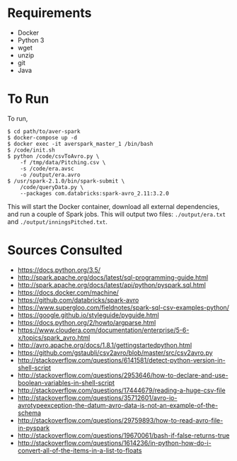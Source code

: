 Requirements
============

  - Docker
  - Python 3
  - wget
  - unzip
  - git
  - Java

To Run
=====

To run,
```
$ cd path/to/aver-spark
$ docker-compose up -d
$ docker exec -it averspark_master_1 /bin/bash
$ /code/init.sh
$ python /code/csvToAvro.py \
    -f /tmp/data/Pitching.csv \
    -s /code/era.avsc
    -o /output/era.avro
$ /usr/spark-2.1.0/bin/spark-submit \
    /code/queryData.py \
    --packages com.databricks:spark-avro_2.11:3.2.0
```

This will start the Docker container, download all external dependencies, and run a couple of Spark jobs. This will output two files: `./output/era.txt` and `./output/inningsPitched.txt`.

Sources Consulted
=================

  - https://docs.python.org/3.5/
  - http://spark.apache.org/docs/latest/sql-programming-guide.html
  - http://spark.apache.org/docs/latest/api/python/pyspark.sql.html
  - https://docs.docker.com/machine/
  - https://github.com/databricks/spark-avro
  - https://www.supergloo.com/fieldnotes/spark-sql-csv-examples-python/
  - https://google.github.io/styleguide/pyguide.html
  - https://docs.python.org/2/howto/argparse.html
  - https://www.cloudera.com/documentation/enterprise/5-6-x/topics/spark_avro.html
  - http://avro.apache.org/docs/1.8.1/gettingstartedpython.html
  - https://github.com/gstaubli/csv2avro/blob/master/src/csv2avro.py
  - http://stackoverflow.com/questions/6141581/detect-python-version-in-shell-script
  - http://stackoverflow.com/questions/2953646/how-to-declare-and-use-boolean-variables-in-shell-script
  - http://stackoverflow.com/questions/17444679/reading-a-huge-csv-file
  - http://stackoverflow.com/questions/35712601/avro-io-avrotypeexception-the-datum-avro-data-is-not-an-example-of-the-schema
  - http://stackoverflow.com/questions/29759893/how-to-read-avro-file-in-pyspark
  - http://stackoverflow.com/questions/19670061/bash-if-false-returns-true
  - http://stackoverflow.com/questions/1614236/in-python-how-do-i-convert-all-of-the-items-in-a-list-to-floats
